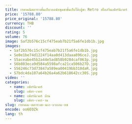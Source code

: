 ```yaml
---
title: เรขาคณิตตารางชั้นเก็บวอลนัทชุดชาชั้นเก็บโต๊ะตู้ชา Retro สไตล์จีนเฟอร์นิเจอร์
price: '15788.80'
price_original: '15788.80'
currency: THB
discount: ''
rating: 5
volume: 76
image: Saf2b576c15cf475eab7b21f5a6fe1db1b.jpg
images:
  - Saf2b576c15cf475eab7b21f5a6fe1db1b.jpg
  - Se0e1be74d1224f14aa0d413daaa896ceJ.jpg
  - S5aceabe45b2a44e5ad858b9284caf063p.jpg
  - S6b803eca9d584a5598afca21ca506b27D.jpg
  - S56246c73d73847a589ea00419bb310daR.jpg
  - S7bdc4da107a64b26a4a62b618642cc30S.jpg
video: ''
categories:
  - name: เฟอร์นิเจอร์
    slug: เฟอร-เจอร
  - name: เฟอร์นิเจอร์ บ้าน
    slug: เฟอร-เจอร-าน
slug: เรขาคณ-ตตารางช-นเก-บวอลน-ทช
encode: oo6EOZk
lang: th
---
```

  
